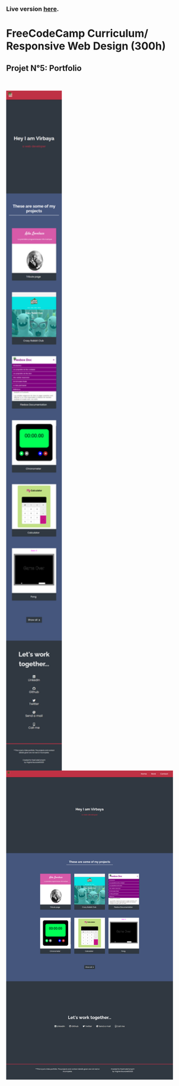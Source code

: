 ### Live version [here](https://virginiebouvarel.github.io/freecodecamp_curriculum/projet5_portfolio/).

# FreeCodeCamp Curriculum/ Responsive Web Design (300h)
## Projet N°5: Portfolio
<br>


<img align="left" style="margin-right:20px" alt="mobile design" src="./src/preview-mobile.png" width="150"/> <img align="left" alt="desktop design" src="./src/preview-desktop.png" width="450"/>


